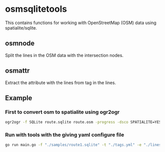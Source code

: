 # osmsqlitetools
This contains functions for working with OpenStreetMap (OSM) data using spatialite/sqlite.
## osmnode
Split the lines in the OSM data with the intersection nodes.
## osmattr
Extract the attribute with the lines from tag in the lines.
## Example
### First to convert osm to spatialite using ogr2ogr
```bash
ogr2ogr -f SQLite route.sqlite route.osm -progress -dsco SPATIALITE=YES
```
### Run with tools with the giving yaml configure file
```bash
go run main.go -f "./samples/route1.sqlite" -t "./tags.yml" -e "./lines_extract.yml" -s "./lines_split.yml"
```
